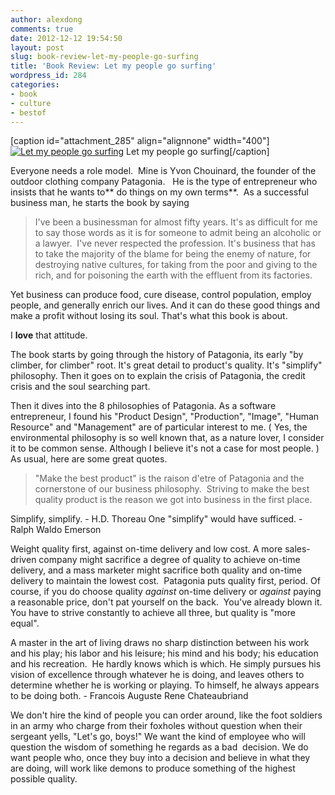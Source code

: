```yaml
---
author: alexdong
comments: true
date: 2012-12-12 19:54:50
layout: post
slug: book-review-let-my-people-go-surfing
title: 'Book Review: Let my people go surfing'
wordpress_id: 284
categories:
- book
- culture
- bestof
---
```


[caption id="attachment_285" align="alignnone" width="400"][![Let my people go surfing](http://alexdong.com/wp-content/uploads/2012/12/let-my-people-go-surfing.jpg)](http://alexdong.com/book-review-let-my-people-go-surfing/let-my-people-go-surfing/) Let my people go surfing[/caption]

Everyone needs a role model.  Mine is Yvon Chouinard, the founder of the outdoor clothing company Patagonia.   He is the type of entrepreneur who insists that he wants to** do things on my own terms**.  As a successful business man, he starts the book by saying


> I've been a businessman for almost fifty years. It's as difficult for me to say those words as it is for someone to admit being an alcoholic or a lawyer.  I've never respected the profession. It's business that has to take the majority of the blame for being the enemy of nature, for destroying native cultures, for taking from the poor and giving to the rich, and for poisoning the earth with the effluent from its factories.

Yet business can produce food, cure disease, control population, employ people, and generally enrich our lives. And it can do these good things and make a profit without losing its soul. That's what this book is about.


I **love** that attitude.

The book starts by going through the history of Patagonia, its early "by climber, for climber" root. It's great detail to product's quality. It's "simplify" philosophy. Then it goes on to explain the crisis of Patagonia, the credit crisis and the soul searching part.

Then it dives into the 8 philosophies of Patagonia. As a software entrepreneur, I found his "Product Design", "Production", "Image", "Human Resource" and "Management" are of particular interest to me. ( Yes, the environmental philosophy is so well known that, as a nature lover, I consider it to be common sense. Although I believe it's not a case for most people. ) As usual, here are some great quotes.


> "Make the best product" is the raison d'etre of Patagonia and the cornerstone of our business philosophy.  Striving to make the best quality product is the reason we got into business in the first place.

Simplify, simplify. - H.D. Thoreau
One "simplify" would have sufficed. - Ralph Waldo Emerson

Weight quality first, against on-time delivery and low cost. A more sales-driven company might sacrifice a degree of quality to achieve on-time delivery, and a mass marketer might sacrifice both quality and on-time delivery to maintain the lowest cost.  Patagonia puts quality first, period.
Of course, if you do choose quality _against_ on-time delivery or _against_ paying a reasonable price, don't pat yourself on the back.  You've already blown it. You have to strive constantly to achieve all three, but quality is "more equal".

A master in the art of living draws no sharp distinction between his work and his play; his labor and his leisure; his mind and his body; his education and his recreation.  He hardly knows which is which. He simply pursues his vision of excellence through whatever he is doing, and leaves others to determine whether he is working or playing. To himself, he always appears to be doing both. - Francois Auguste Rene Chateaubriand

We don't hire the kind of people you can order around, like the foot soldiers in an army who charge from their foxholes without question when their sergeant yells, "Let's go, boys!" We want the kind of employee who will question the wisdom of something he regards as a bad  decision. We do want people who, once they buy into a decision and believe in what they are doing, will work like demons to produce something of the highest possible quality.
